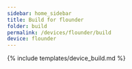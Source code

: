 ```yaml
---
sidebar: home_sidebar
title: Build for flounder
folder: build
permalink: /devices/flounder/build
device: flounder
---
```

{% include templates/device_build.md %}
